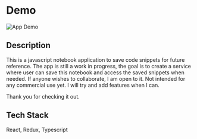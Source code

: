 # Demo

![App Demo](./jsnotebook.gif)

## Description
This is a javascript notebook application to save code snippets for future reference. The app is still a work in progress, the goal is to create a service where user can save this notebook and access the saved snippets when needed. If anyone wishes to collaborate, I am open to it. Not intended for any commercial use yet. I will try and add features when I can. 

Thank you for checking it out. 

## Tech Stack
React, Redux, Typescript

